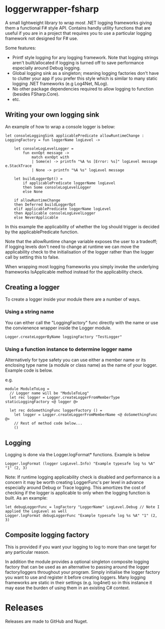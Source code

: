# loggerwrapper-fsharp

A small lightweight library to wrap most .NET logging frameworks giving them a functional F# style API.
Contains handly utility functions that are useful if you are in a project that requires you to use a particular logging framework not designed for F# use.

Some features:

- Printf style logging for any logging framework. Note that logging strings aren't built/allocated if logging is turned off to save performance especially around Debug logging.
- Global logging sink as a singleton; meaning logging factories don't have to clutter your app if you prefer this style which is similar to many static logging .NET frameworks (e.g Log4Net, NLog).
- No other package dependencies required to allow logging to function (besides FSharp.Core).
- etc.

## Writing your own logging sink

An example of how to wrap a console logger is below:

```
let consoleLoggingSink applicablePredicate allowRuntimeChange : LoggingFactory = fun loggerName logLevel -> 
    
    let consoleLogLevelLogger = 
        fun exnOpt message ->
            match exnOpt with
            | Some(e) -> printfn "%A %s [Error: %s]" logLevel message e.StackTrace
            | None -> printfn "%A %s" logLevel message
    
    let buildLoggerOpt() =  
        if applicablePredicate loggerName logLevel
        then Some consoleLogLevelLogger
        else None

    if allowRuntimeChange
    then Deferred buildLoggerOpt
    elif applicablePredicate loggerName logLevel
    then Applicable consoleLogLevelLogger
    else NeverApplicable
```

In this example the applicability of whether the log should trigger is decided by the applicablePredicate function. 

Note that the allowRuntime change variable exposes the user to a tradeoff; if logging levels don't need to change at runtime we can move the applicability check to the initialisation of the logger rather than the logger call by setting this to false.

When wrapping most logging frameworks you simply invoke the underlying frameworks IsApplicable method instead for the applicability check.

## Creating a logger

To create a logger inside your module there are a number of ways.

### Using a string name

You can either call the "LoggingFactory" func directly with the name or use the convienence wrapper inside the Logger module.

```
Logger.createLoggerByName loggingFactory "TestLogger"
```

### Using a function instance to determine logger name

Alternatively for type safety you can use either a member name or its enclosing type name (a module or class name) as the name of your logger. Example code is below.

e.g.

```
module ModuleToLog = 
  // Logger name will be "ModuleToLog"
  let rec logger = Logger.createLoggerFromMemberType staticLoggingFactory <@ logger @>

  let rec doSomethingFunc loggerFactory () = 
    let logger = Logger.createLoggerFromMemberName <@ doSomethingFunc @>
    // Rest of method code below...
    ()
```

## Logging

Logging is done via the Logger.logFormat* functions. Example is below

```
Logger.logFormat (logger LogLevel.Info) "Example typesafe log %s %A" "1" (2, 3)
```

Note: If runtime logging applicability check is disabled and performance is a concern it may be worth creating LoggerFunc's per level in advance especially around Debug or Trace logging.
This amortizes the cost of checking if the logger is applicable to only when the logging function is built. As an example:

```
let debugLoggerFunc = logFactory "LoggerName" LogLevel.Debug // Note I applied the LogLevel as well
Logger.logFormat debugLoggerFunc "Example typesafe log %s %A" "1" (2, 3)
```

## Composite logging factory

This is provided if you want your logging to log to more than one target for any particular reason.

In addition the module provides a optional singleton composite logging factory that can be used as an alternative to passing around the logger factory/loggers throughout your program.
Simply initialise the logger factory you want to use and register it before creating loggers. Many logging frameworks are static in their settings (e.g. log4net) so in this instance
it may ease the burden of using them in an existing C# context.

# Releases

Releases are made to GitHub and Nuget.
